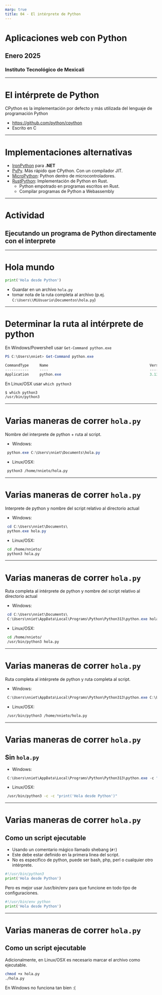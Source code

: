 ```yaml
---
marp: true
title: 04 - El intérprete de Python
---
```


# Aplicaciones web con Python

## Enero 2025

### Instituto Tecnológico de Mexicali

<!--
theme: default
paginate: true
header: Aplicaciones web con Python
footer: Instituto Tecnológico de Mexicali
-->

---

# El intérprete de Python

CPython es la implementación por defecto y más utilizada del lenguaje de programación Python

- https://github.com/python/cpython 
- Escrito en C


---

# Implementaciones alternativas


- [IronPython](https://ironpython.net/) para **.NET**
- [PyPy](https://pypy.org/). Más rápido que CPython. Con un compilador JIT.
- [MicroPython](https://micropython.org/): Python dentro de microcontroladores.
- [RustPython](https://rustpython.github.io/): Implementación de Python en Rust.
  - Python empotrado en programas escritos en Rust.
  - Compilar programas de Python a Webassembly
  


---

# Actividad

## Ejecutando un programa de Python directamente con el interprete

---

# Hola mundo

```python
print('Hola desde Python')
```

- Guardar en un archivo `hola.py`
- tomar nota de la ruta completa al archivo (p.ej. `C:\Users\\MiUsuario\Documentos\hola.py`)


---

# Determinar la ruta al intérprete de python

En Windows/Powershell usar `Get-Command python.exe`

```powershell
PS C:\Users\nniet> Get-Command python.exe

CommandType     Name                                               Version    Source
-----------     ----                                               -------    ------
Application     python.exe                                         3.13.11... C:\Users\nniet\AppData\Local\Programs\Python\Python313\python.exe
```

En Linux/OSX usar `which python3`

```bash
$ which python3
/usr/bin/python3
```

---

# Varias maneras de correr `hola.py`

Nombre del interprete de python + ruta al script. 
  - Windows:
  ```powershell
   python.exe C:\Users\nniet\Documents\hola.py
   ```
  - Linux/OSX:
  ```bash
   python3 /home/nnieto/hola.py
   ```

---

# Varias maneras de correr `hola.py`

Interprete de python y nombre del script relativo al directorio actual 
  - Windows:
  ```powershell
   cd C:\Users\nniet\Documents\
   python.exe hola.py
   ```
  - Linux/OSX:
  ```bash
   cd /home/nnieto/
   python3 hola.py
   ```

---

# Varias maneras de correr `hola.py`

Ruta completa al intérprete de python y nombre del script relativo al directorio actual

  - Windows:
  ```powershell
   cd C:\Users\nniet\Documents\
   C:\Users\nniet\AppData\Local\Programs\Python\Python313\python.exe hola.py
   ```
  - Linux/OSX:
  ```bash
   cd /home/nnieto/
   /usr/bin/python3 hola.py
   ```

---

# Varias maneras de correr `hola.py`

Ruta completa al intérprete de python y ruta completa al script.

  - Windows:
  ```powershell
   C:\Users\nniet\AppData\Local\Programs\Python\Python313\python.exe C:\Users\nniet\Documents\hola.py
   ```
  - Linux/OSX:
  ```bash
   /usr/bin/python3 /home/nnieto/hola.py
   ```

---

# Varias maneras de correr `hola.py`

## Sin `hola.py`


  - Windows:
  ```powershell
   C:\Users\nniet\AppData\Local\Programs\Python\Python313\python.exe -c "print('Hola desde Python')"
   ```
  - Linux/OSX:
  ```bash
   /usr/bin/python3 -c -c "print('Hola desde Python')"
   ```

---

# Varias maneras de correr `hola.py`

## Como un script ejecutable

- Usando un comentario mágico llamado shebang (`#!`)
- Este debe estar definido en la primera linea del script.
- No es específico de python, puede ser bash, php, perl o cualquier otro intérprete.

```python
#!/usr/bin/python3
print('Hola desde Python')
```

Pero es mejor usar /usr/bin/env para que funcione en todo tipo de configuraciones.


```python
#!/usr/bin/env python
print('Hola desde Python')
```

---

# Varias maneras de correr `hola.py`

## Como un script ejecutable

Adicionalmente, en Linux/OSX es necesario marcar el archivo como ejecutable.

```bash
chmod +x hola.py
./hola.py
```

En Windows no funciona tan bien :(

